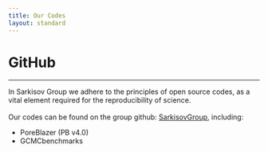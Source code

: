 ```yaml
---
title: Our Codes
layout: standard
---
```


# GitHub
--------------
In Sarkisov Group we adhere to the principles of open source codes, as a vital element required for the reproducibility of science.
<br>
<br>
Our codes can be found on the group github:
<a href="https://github.com/SarkisovGroup">SarkisovGroup</a>, including:
<br>
* PoreBlazer (PB v4.0)
* GCMCbenchmarks
<br>
<br>
<br>
<br>
<br>
<br>
<br>
<br>

